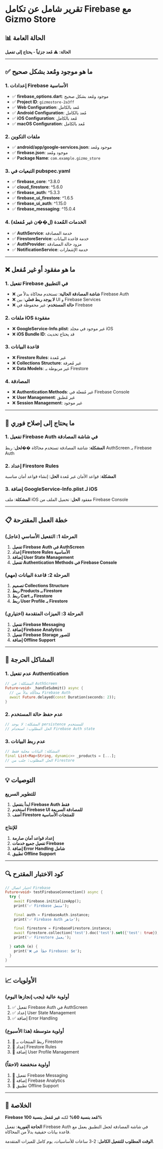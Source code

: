 # تقرير شامل عن تكامل Firebase مع Gizmo Store

## 📊 الحالة العامة
**الحالة:** ⚠️ **مُعد جزئياً - يحتاج إلى تفعيل**

---

## ✅ ما هو موجود ومُعد بشكل صحيح

### 1. إعدادات Firebase الأساسية
- ✅ **firebase_options.dart**: موجود ومُعد بشكل صحيح
- ✅ **Project ID**: `gizmostore-2a3ff`
- ✅ **Web Configuration**: مُعد بالكامل
- ✅ **Android Configuration**: مُعد بالكامل
- ✅ **iOS Configuration**: مُعد بالكامل
- ✅ **macOS Configuration**: مُعد بالكامل

### 2. ملفات التكوين
- ✅ **android/app/google-services.json**: موجود ومُعد
- ✅ **firebase.json**: موجود ومُعد
- ✅ **Package Name**: `com.example.gizmo_store`

### 3. التبعيات في pubspec.yaml
- ✅ **firebase_core**: ^3.8.0
- ✅ **cloud_firestore**: ^5.6.0
- ✅ **firebase_auth**: ^5.3.3
- ✅ **firebase_ui_firestore**: ^1.6.5
- ✅ **firebase_ui_auth**: ^1.15.0
- ✅ **firebase_messaging**: ^15.0.4

### 4. الخدمات المُعدة (ل��ن غير مُفعلة)
- ✅ **AuthService**: خدمة المصادقة
- ✅ **FirestoreService**: خدمة قاعدة البيانات
- ✅ **AuthProvider**: مزود حالة المصادقة
- ✅ **NotificationService**: خدمة الإشعارات

---

## ❌ ما هو مفقود أو غير مُفعل

### 1. تفعيل Firebase في التطبيق
- ❌ **شاشة المصادقة الحالية**: تستخدم محاكاة بدلاً من Firebase Auth
- ❌ **لا يوجد ربط فعلي**: بين UI و Firebase Services
- ❌ **حالة المستخدم**: غير محفوظة في Firebase

### 2. ملفات iOS مفقودة
- ❌ **GoogleService-Info.plist**: غير موجود في مجلد iOS
- ❌ **iOS Bundle ID**: قد يحتاج تحديث

### 3. قاعدة البيانات
- ❌ **Firestore Rules**: غير مُعدة
- ❌ **Collections Structure**: غير مُعرفة
- ❌ **Data Models**: غير مربوطة بـ Firestore

### 4. المصادقة
- ❌ **Authentication Methods**: غير مُفعلة في Firebase Console
- ❌ **User Management**: غير مُطبق
- ❌ **Session Management**: غير موجود

---

## 🔧 ما يحتاج إلى إصلاح فوري

### 1. تفعيل Firebase Auth في شاشة المصادقة
**المشكلة**: شاشة المصادقة تستخدم محاكاة
**��لحل**: ربط AuthScreen بـ Firebase Auth

### 2. إعداد Firestore Rules
**المشكلة**: قواعد الأمان غير مُعدة
**الحل**: إنشاء قواعد أمان مناسبة

### 3. إضافة GoogleService-Info.plist لـ iOS
**المشكلة**: ملف iOS مفقود
**الحل**: تحميل الملف من Firebase Console

---

## 📋 خطة العمل المقترحة

### المرحلة 1: التفعيل الأساسي (عاجل)
1. **تفعيل Firebase Auth في AuthScreen**
2. **إعداد Firestore Rules الأساسية**
3. **إضافة User State Management**
4. **تفعيل Authentication Methods في Firebase Console**

### المرحلة 2: قاعدة البيانات (مهم)
1. **تصميم Collections Structure**
2. **ربط Products بـ Firestore**
3. **ربط Cart بـ Firestore**
4. **ربط User Profile بـ Firestore**

### المرحلة 3: الميزات المتقدمة (اختياري)
1. **تفعيل Firebase Messaging**
2. **إضافة Firebase Analytics**
3. **تفعيل Firebase Storage للصور**
4. **إضافة Offline Support**

---

## 🚨 المشاكل الحرجة

### 1. عدم تفعيل Authentication
```dart
// المشكلة: في AuthScreen
Future<void> _handleSubmit() async {
  // محاكاة بدلاً من Firebase Auth
  await Future.delayed(const Duration(seconds: 2));
}
```

### 2. عدم حفظ حالة المستخدم
```dart
// المشكلة: لا يوجد persistence للمستخدم
// الحل المطلوب: استخدام Firebase Auth state
```

### 3. عدم ربط البيانات
```dart
// المشكلة: البيانات محلية فقط
final List<Map<String, dynamic>> _products = [...];
// الحل المطلوب: جلب من Firestore
```

---

## 💡 التوصيات

### للتطوير السريع
1. **ابدأ بتفعيل Firebase Auth فقط**
2. **استخدم Firebase UI للمصادقة السريعة**
3. **أضف Firestore للمنتجات الأساسية**

### للإنتاج
1. **إعداد قواعد أمان صارمة**
2. **تفعيل جميع خدمات Firebase**
3. **إضافة Error Handling شامل**
4. **تطبيق Offline Support**

---

## 🔍 كود الاختبار المقترح

```dart
// اختبار اتصال Firebase
Future<void> testFirebaseConnection() async {
  try {
    await Firebase.initializeApp();
    print('✅ Firebase متصل');
    
    final auth = FirebaseAuth.instance;
    print('✅ Firebase Auth جاهز');
    
    final firestore = FirebaseFirestore.instance;
    await firestore.collection('test').doc('test').set({'test': true});
    print('✅ Firestore يعمل');
    
  } catch (e) {
    print('❌ خطأ في Firebase: $e');
  }
}
```

---

## 📈 الأولويات

### أولوية عالية (يجب إنجازها اليوم)
1. ✅ تفعيل Firebase Auth في AuthScreen
2. ✅ إعداد User State Management
3. ✅ إضافة Error Handling

### أولوية متوسطة (هذا الأسبوع)
1. 🔄 ربط المنتجات بـ Firestore
2. 🔄 إعداد Firestore Rules
3. 🔄 إضافة User Profile Management

### أولوية منخفضة (لاحقاً)
1. 📅 تفعيل Firebase Messaging
2. 📅 إضافة Firebase Analytics
3. 📅 تطبيق Offline Support

---

## 🎯 الخلاصة

**Firebase مُعد بنسبة 60%** لكنه **غير مُفعل بنسبة 100%**

**الحاجة الفورية**: تفعيل Firebase Auth في شاشة المصادقة لجعل التطبيق يعمل مع قاعدة بيانات حقيقية بدلاً من المحاكاة.

**الوقت المطلوب للتفعيل الكامل**: 2-3 ساعات للأساسيات، يوم كامل للميزات المتقدمة.